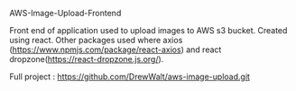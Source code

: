 AWS-Image-Upload-Frontend

Front end of application used to upload images to AWS s3 bucket.  Created using react.  Other packages used where axios (https://www.npmjs.com/package/react-axios) and react dropzone(https://react-dropzone.js.org/).

Full project : https://github.com/DrewWalt/aws-image-upload.git
